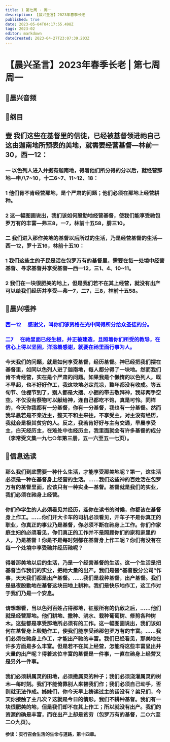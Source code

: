 ```yaml
---
title: 1 第七周 · 周一
description: 【晨兴圣言】2023年春季长老
published: true
date: 2023-05-04T04:17:55.498Z
tags: 2023-02
editor: markdown
dateCreated: 2023-04-27T23:07:39.203Z
---
```


# 【晨兴圣言】2023年春季长老 | 第七周周一
## 🎵晨兴音频

<!-- Google tag (gtag.js) -->
<script async src="https://www.googletagmanager.com/gtag/js?id=G-1P8709Z16T"></script>
<script>
  window.dataLayer = window.dataLayer || [];
  function gtag(){dataLayer.push(arguments);}
  gtag('js', new Date());

  gtag('config', 'G-1P8709Z16T');
</script>
## 📙纲目

## **壹	我们这些在基督里的信徒，已经被基督领进祂自己这由迦南地所预表的美地，就需要经营基督—林前一30，西一12：**

### 一	以色列人进入并据有迦南地，得着他们所分得的分以后，就经营那地—申八7~10，十二6~7、11~12、18：

### 1	他们肯不肯经营那地，是个严肃的问题；他们必须在那地上经营耕种。

### 2	这一幅图画说出，我们该如何殷勤地经营基督，使我们能享受祂包罗万有的丰富—弗三8，一7，林前十五58，腓三10。

### 二	我们进入那作美地的基督以后所过的生活，乃是经营基督的生活—西一12，罗十五16，林前十五10：

### 1	我们这些主的子民是活在包罗万有的基督里，需要在每一处境中经营基督、寻求基督并享受基督—西一12，三1、4、10~11。

### 2	我们在一块很肥美的地上，但是我们若不在其上经营，就没有出产可以给我们经历并享受—弗一7，二7，三8，林前十五58。

## 📙晨兴喂养

### <font color=blue>**西一12&emsp; 感谢父，叫你们够资格在光中同得所分给众圣徒的分。**</font>

### <font color=blue>**二7&emsp; 在祂里面已经生根，并正被建造，且照着你们所受的教导，在信心上得以坚固，洋溢着感谢，就要在祂里面行事为人。**</font>

### 今天我们的问题，就是如何享受基督，经历基督。神已经把我们摆在基督里，如同以色列人进了迦南地，每人都分得了一块地。然而我们肯不肯经营，实在是个严肃的问题。如果我是个懒惰的以色列人，既不早起，也不好好作工，我这块地必定荒凉，整年都没有收成。等五旬节、住棚节到了，别人都是大捆、小捆的带去敬拜神，我却两手空空。不仅没有祭物可以献给神，连自己都吃不饱，真是可怜。同样的，今天你我都有一分基督，你有一分基督，我也有一分基督。然而我早晨若是不亲近主，整天不和主来往，不享受主，对主没有经历，我就会是极其贫穷的人。反之，我若肯好好与主有交通，早晨享受主，白天经历主，在难处中也经历主，我里面就会有许多基督的成分（李常受文集一九七○年第三册，五一六至五一七页）。

## 📙信息选读

### 那么我们到底需要一种什么生活，才能享受那美地呢？第一，这生活必须是一种在基督身上经营的生活。……我们这些神的百姓活在包罗万有的基督里面，应该只有一种实业—基督。基督就是我们的实业，我们必须在祂身上经营。

### 你们作学生的人必须看见并经历，连你在读书的时候，你都该在基督身上作工。……你们开大卡车的司机必须看见，开车子不是你真正的职业，你真正的事业乃是基督，你必须不断在祂身上工作。你们作家庭主妇的必须看见，你们真正的工作并不是照顾你们的家和家里的人，乃是基督！你是不是每时刻都在基督身上作工呢？你们有没有在每一个处境中享受祂并经历祂呢？

### 得着那美地以后的生活，乃是一个经营基督的生活。这一个生活是把基督当作我们的实业，把祂大量的出产。我们是替“基督股分公司”作事，天天我们都是出产基督。……我们是栽种基督，出产基督。我们是昼夜殷勤地在基督这块田地上耕种。我们是快乐地作工，这工作对于我们乃是一个安息。

### 请想想看，当以色列百姓占得那地，征服所有的仇敌之后，……他们就是经营那地。他们耕地、撒种、浇水、栽种葡萄树、修剪各种树木。这些都是享受那地所必须有的工作。这一幅图画说出，我们该如何在基督身上殷勤作工，使我们能享受祂那包罗万有的丰富。……我们必须在祂身上作工，才能出产祂的丰富。我们已经看见，那美地在许多方面是多么丰富。但是若不在其上经营，怎能将这些丰富显出并大量的出产呢？得着这位丰富的基督是一件事，一直在祂身上经营又是另外一件事。

### 我们必须耕属灵的田地，必须撒属灵的种子；我们必须浇灌属灵的树木—每时刻。我们不能倚靠别人来替我们作；我们必须自己动手，否则就无法作成。姊妹们，你今天早上祷读过主的话没有？弟兄们，今天你接触了主几次？这就是今日的情形。我们不耕种基督。我们有一块很肥美的地，但是我们却不在其上作工；所以就没有出产。我们的资源的确是丰富，而在出产上却是贫穷（包罗万有的基督，二○六至二○九页）。

**参读：实行召会生活的生命与道路，第十四章。**